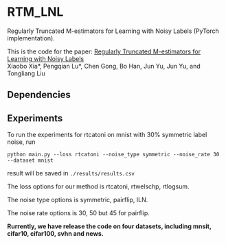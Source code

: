 # RTM_LNL
Regularly Truncated M-estimators for Learning with Noisy Labels (PyTorch implementation).

This is the code for the paper:
[Regularly Truncated M-estimators for Learning with Noisy Labels]()      
Xiaobo Xia*, Pengqian Lu*, Chen Gong, Bo Han, Jun Yu, Jun Yu, and Tongliang Liu

## Dependencies


## Experiments

To run the experiments for rtcatoni on mnist with 30% symmetric label noise, run 

`python main.py --loss rtcatoni --noise_type symmetric --noise_rate 30 --dataset mnist`

result will be saved in `./results/results.csv`

The loss options for our method is rtcatoni, rtwelschp, rtlogsum.

The noise type options is symmetric, pairflip, ILN.

The noise rate options is 30, 50 but 45 for pairflip.

**Rurrently, we have release the code on four datasets, including mnsit, cifar10, cifar100, svhn and news.**